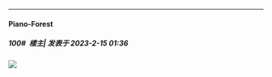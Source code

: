 
*****

####  Piano-Forest  
##### 100#         楼主| 发表于 2023-2-15 01:36

<img src="https://p.sda1.dev/9/4cc200dacc029a75eb2ee5fe6ee54de1/20230215_013055.jpg" referrerpolicy="no-referrer">

